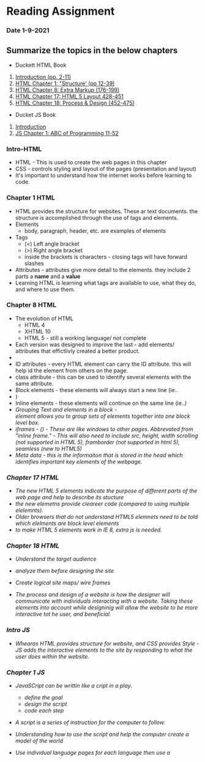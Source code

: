 # Reading Assignment
### Date 1-9-2021
 
## Summarize the topics in the below chapters
- Duckett HTML Book
1. [Introduction (pp. 2-11)](#intro-html)
1. [HTML Chapter 1: "Structure' (pp 12-39)](#chapter-1-html)
1. [HTML Chapter 8: Extra Markup (176-199)](#chapter-8-html)
1. [HTML Chapter 17: HTML 5 Layout 428-451](#chapter-17-html)
1. [HTML Chapter 18: Process & Design (452-475)](#chapter18-html)

- Ducket JS Book
1. [Introduction](#intro-js)
1. [JS Chapter 1: ABC of Programming 11-52](chapter-1-js)

### Intro-HTML
- HTML - This is used to create the web pages in this chapter
- CSS - controls styling and layout of the pages (presentation and layout)
- It's important to understand how the internet works before learning to code.
### Chapter 1 HTML
- HTML provides the structure for websites. These ar  text documents. the structure is accomplished through the use of tags and elements.
- Elements
    - body, paragraph, header, etc. are examples of elements
- Tags
    - (<) Left angle bracket
    - (>) Right angle bracket
    - inside the brackets is characters - closing tags will have forward slashes
- Attributes - attributes give more detail to the elements. they include 2 parts a **name** and a **value**
- Learning HTML is learning what tags are available to use, what they do, and where to use them.
### Chapter 8 HTML
- The evolution of HTML
  - HTML 4
  - XHTML 10
  - HTML 5 - still a working language/ not complete
- Each version was designed to improve the last - add elements/ attributes that effictlivly created a better product.
- <!-- ommited comment for HTML Here -->
-  ID attributes - every HTML element can carry the ID attribute. this will help id the element from others on the page.
- class attribute - this can be used to identify several elements with the same attribute.
- Block elements - these elements will always start a new line (ie..<li>)
- Inline elements - these elements will continue on the same line (ie..<em>)
- Grouping Text and elements in a block - <div> element allows you  to group sets of elements together into one block level box.
- iframes - (<iframes>) - These are like windows to other pages. Abbrevated from "inline frame." - This will  also need to include src, height, width scrolling (not supported in HTML 5), framborder (not supported in html 5), seamless (new to HTML5)
- Meta data - this is the informaiton that is stored in the head which identifies important key elements of the webpage.  
### Chapter 17 HTML
- The new HTML 5 elements indicate the purpose of different parts of the web page and help to describe its stucture
- the new elemetns provide cleareer code (compared to using multiple <div> elelemnts).
- Older browsers that do not understand HTML5 elemnets need to be told which elelments are block level elements
- to make HTML 5 elements work in IE 8, extra js is needed.
### Chapter 18 HTML
- Understand the target audience
- analyze them before designing the site

- Create logical site maps/ wire frames
- The process and design of a website is how the designer will communicate with individuals interacting with a website. Taking these elements into account while designinig will allow the website to be more interactive tot he user, and beneficial.

### Intro JS
- Whearas HTML provides structure for website, and CSS provides Style - JS adds the interactive elements to the site by responding to what the user does within the website.
### Chapter 1 JS
- JavaSCript can be writtin like a cript in a play. 
  - define the goal
  - design the script
  - code each step
- A script is a series of instruction for the computer to follow.
- Understanding how to use the script and help the computer create a model of the world 
- Use individual language pages for each language then use a <script> tag to tie them togetherr in the HTML page for viewing and interaction.


- [Main Page](https://jinman36.github.io/reading-notes/)